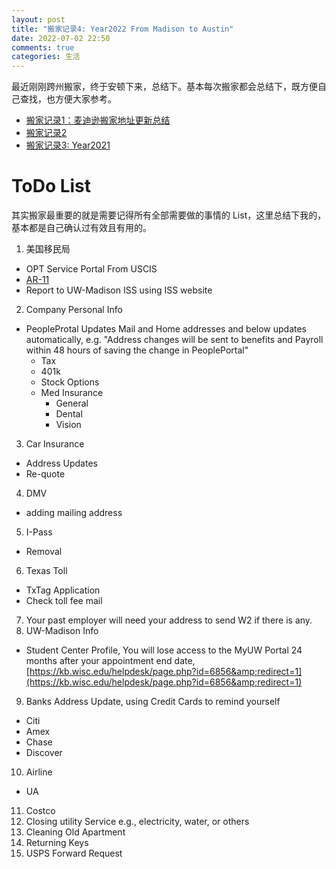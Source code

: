 ```yaml
---
layout: post
title: "搬家记录4: Year2022 From Madison to Austin"
date: 2022-07-02 22:50
comments: true
categories: 生活
---
```


最近刚刚跨州搬家，终于安顿下来，总结下。基本每次搬家都会总结下，既方便自己查找，也方便大家参考。

* [搬家记录1：麦迪逊搬家地址更新总结](https://iphyer.github.io/blog/2018/08/07/address/)
* [搬家记录2](https://iphyer.github.io/blog/2020/08/05/NewHome/)
* [搬家记录3: Year2021](https://iphyer.github.io/blog/2021/07/25/Moving21/)

<!--more-->

# ToDo List

其实搬家最重要的就是需要记得所有全部需要做的事情的 List，这里总结下我的，基本都是自己确认过有效且有用的。

1. 美国移民局
  - OPT Service Portal From USCIS
  - [AR-11](https://www.uscis.gov/addresschange)
  - Report to UW-Madison ISS using ISS website 
2. Company Personal Info
  - PeopleProtal Updates Mail and Home addresses and below updates automatically, e.g. &quot;Address changes will be sent to benefits and Payroll within 48 hours of saving the change in PeoplePortal&quot;
    - Tax
    - 401k
    - Stock Options
    - Med Insurance
      - General
      - Dental
      - Vision
3. Car Insurance
  - Address Updates
  - Re-quote
4. DMV
  - adding mailing address
5. I-Pass
  - Removal
6. Texas Toll
  - TxTag Application
  - Check toll fee mail
7. Your past employer will need your address to send W2 if there is any.
8. UW-Madison Info
  - Student Center Profile, You will lose access to the MyUW Portal 24 months after your appointment end date, [https://kb.wisc.edu/helpdesk/page.php?id=6856&amp;redirect=1](https://kb.wisc.edu/helpdesk/page.php?id=6856&amp;redirect=1)
9. Banks Address Update, using Credit Cards to remind yourself
  - Citi
  - Amex
  - Chase
  - Discover
10. Airline
  - UA
11. Costco
12. Closing utility Service e.g., electricity, water, or others
13. Cleaning Old Apartment
14. Returning Keys
15. USPS Forward Request 

